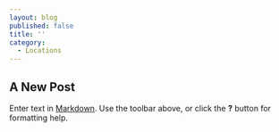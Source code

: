 ```yaml
---
layout: blog
published: false
title: ''
category:
  - Locations
---
```

## A New Post

Enter text in [Markdown](http://daringfireball.net/projects/markdown/). Use the toolbar above, or click the **?** button for formatting help.
